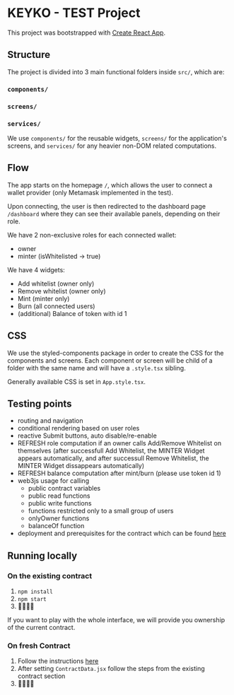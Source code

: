 # KEYKO - TEST Project

This project was bootstrapped with [Create React App](https://github.com/facebook/create-react-app).

## Structure
The project is divided into 3 main functional folders inside `src/`, which are:
### `components/`
### `screens/`
### `services/`

We use `components/` for the reusable widgets, `screens/` for the application's screens, and `services/` for any heavier non-DOM related computations.

## Flow
The app starts on the homepage `/`, which allows the user to connect a wallet provider (only Metamask implemented in the test).

Upon connecting, the user is then redirected to the dashboard page `/dashboard` where they can see their available panels, depending on their role.

We have 2 non-exclusive roles for each connected wallet:
- owner
- minter (isWhitelisted -> true)

We have 4 widgets:
- Add whitelist (owner only)
- Remove whitelist (owner only)
- Mint (minter only)
- Burn (all connected users)
- (additional) Balance of token with id 1

## CSS
We use the styled-components package in order to create the CSS for the components and screens. Each component or screen will be child of a folder with the same name and will have a ``.style.tsx`` sibling.

Generally available CSS is set in `App.style.tsx`.

## Testing points
- routing and navigation
- conditional rendering based on user roles
- reactive Submit buttons, auto disable/re-enable
- REFRESH role computation if an owner calls Add/Remove Whitelist on themselves (after successfull Add Whitelist, the MINTER Widget appears automatically, and after successull Remove Whitelist, the MINTER Widget dissappears automatically)
- REFRESH balance computation after mint/burn (please use token id 1)
- web3js usage for calling
    - public contract variables
    - public read functions
    - public write functions
    - functions restricted only to a small group of users
    - onlyOwner functions
    - balanceOf function
- deployment and prerequisites for the contract which can be found [here](https://rinkeby.etherscan.io/address/0x9c88EA32d0693F8dA29EaFa2A239A7EF716290f1#readContract)


## Running locally
### On the existing contract
1. ``npm install``
2. ``npm start``
3. 🚀🚀🚀🌑

If you want to play with the whole interface, we will provide you ownership of the current contract.

### On fresh Contract
1. Follow the instructions [here](https://github.com/wamfever/erc1155-contract-test)
2. After setting ``ContractData.jsx`` follow the steps from the existing contract section
3. 🚀🚀🚀🌑
